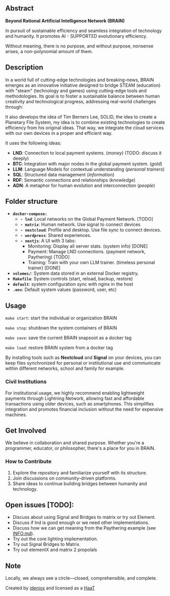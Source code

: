 ## Abstract

**Beyond Rational Artificial Intelligence Network (BRAIN)**

In pursuit of sustainable efficiency and seamless integration of technology and humanity. It promotes AI - SUPPORTED evolutionary efficiency.

Without meaning, there is no purpose, and without purpose, nonsense arises, a non-polynomial amount of them.

## Description

In a world full of cutting-edge technologies and breaking-news, BRAIN emerges as an innovative initiative designed to bridge STEAM (education) with "steam" (technology and games) using cutting-edge tools and methodologies. Its goal is to foster a sustainable balance between human creativity and technological progress, addressing real-world challenges through:

It also develops the idea of Tim Berners Lee, SOLID, the idea to create a Planetary File System, my idea is to combine existing technologies to create efficiency from his original ideas. That way, we integrate the cloud services with our own devices in a proper and efficient way.

It uses the following ideas:

- **LND**: Connection to local payment systems. (*money*) (TODO: discuss it deeply)
- **BTC**: Integration with major nodes in the global payment system. (*gold*)
- **LLM**: Language Models for contextual understanding (*personal trainers*)
- **SQL**: Structured data management (*information*)
- **RDF**: Semantic connections and relationships (*knowledge*)
- **ADN**: A metaphor for human evolution and interconnection (*people*)

## Folder structure

- **`docker-compose:`** 
  - **`- lnd`**: Local networks on the Global Payment Network. [TODO]
  - **`- matrix`**: Human network. Use signal to connect devices 
  - **`- nextcloud`**: Profile and desktop. Use file sync to connect devices.
  - **`- wordpress`**: Shared experiences. 
  - **`- nextjs`**: A UI with 3 tabs:
    - Monitoring: Display all server stats. (system info) [DONE]
    - Payment: Manage LND connections. (payment network, Paythering) [TODO]
    - Training: Train with your own LLM trainer. (timeless personal trainer) [DONE]
- **`volumes/`**: System data stored in an external Docker registry.  
- **`Makefile`**: System controls (start, reload, backup, restore)
- **`default`**: system configuration sync with nginx in the host
- **`.env`**: Default system values (password, user, etc)

## Usage

`make start`: start the individual or organization BRAIN

`make stop`: shutdown the system containers of BRAIN

`make save`: save the current BRAIN snapsoot as a docker tag

`make load`: restore BRAIN system from a docker tag

By installing tools such as **Nextcloud** and **Signal** on your devices, you can keep files synchronized for personal or institutional use and communicate within different networks, school and family for example.  

### Civil Institutions

For institutional usage, we highly recommend enabling lightweight payments through Lightning Network, allowing fast and affordable transactions using older devices, such as smartphones. This simplifies integration and promotes financial inclusion without the need for expensive machines.  

## Get Involved

We believe in collaboration and shared purpose. Whether you're a programmer, educator, or philosopher, there's a place for you in BRAIN.  

### How to Contribute

1. Explore the repository and familiarize yourself with its structure.  
2. Join discussions on community-driven platforms.  
3. Share ideas to continue building bridges between humanity and technology.  

## Open issues [TODO]:

- Discuss about using Signal and Bridges to matrix or try out Element.
- Discuss if lnd is good enough or we need other implementations.
- Discuss how we can get meaning from the Paythering example (see [INFO.md](https://github.com/JorgeMartinezPizarro/brain/blob/main/INFO.md)).
- Try out the core lighting implementation.
- Try out Signal Bridges to Matrix.
- Try out elementX and matrix 2 propolals

## Note

Locally, we always see a circle—closed, comprehensible, and complete.

Created by [ideniox](https://ideniox.com) and licensed as a [HaaT](https://github.com/JorgeMartinezPizarro/haat)
